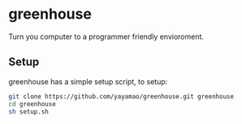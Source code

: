 greenhouse
==========

Turn you computer to a programmer friendly envioroment.

Setup
-----
greenhouse has a simple setup script, to setup:
```sh
git clone https://github.com/yayamao/greenhouse.git greenhouse
cd greenhouse
sh setup.sh
```
